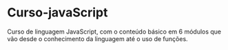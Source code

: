 # Curso-javaScript
Curso de linguagem JavaScript, com o conteúdo básico em 6 módulos que vão desde o conhecimento da linguagem até o uso de funções.
